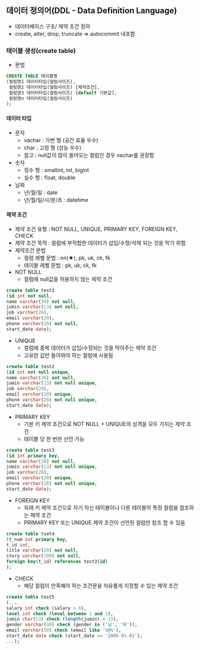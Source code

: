 ## 데이터 정의어(DDL - Data Definition Language)
- 데이터베이스 구조/ 제약 조건 정의
- create, alter, drop, truncate
	=> autocommit 내포함.
### 테이블 생성(create table)
- 문법
```sql
CREATE TABLE 테이블명
(컬럼명1 데이터타입(컬럼사이즈),
 컬럼명2 데이터타입(컬럼사이즈) [제약조건],
 컬럼명3 데이터타입(컬럼사이즈) [default 기본값],
 컬럼명n 데이터타입(컬럼사이즈)
);
```
#### 데이터 타입
- 문자 
	- vachar : 가변 형 (공간 효율 우수)
	- char : 고정 형 (성능 우수)
	- 참고 : null값이 많이 들어오는 컬럼인 경우 vachar를 권장함
- 숫자 
	- 정수 형 : smallint, int, bigint
	- 실수 형 : float, double
- 날짜
	- 년/월/일 : date
	- 년/월/일/시/분/초 : datetime
#### 제약 조건
- 제약 조건 유형 : NOT NULL, UNIQUE, PRIMARY KEY, FOREIGN KEY, CHECK
- 제약 조건 목적 : 컬럼에 부적합한 데이터가 삽입/수정/삭제 되는 것을 막기 위함
- 제약조건 문법 
	- 컬럼 레벨 문법 : nn(★), pk, uk, ck, fk
	- 테이블 레벨 문법 : pk, uk, ck, fk
- NOT NULL
	- 컬럼에 null값을 허용하지 않는 제약 조건
```sql
create table test1
(id int not null,
name varchar(30) not null,
jumin varchar(13) not null,
job varchar(20),
email varchar(20),
phone varchar(20) not null,
start_date date);
```
- UNIQUE
	- 컬럼에 중복 데이터가 삽입/수정되는 것을 막아주는 제약 조건
	- 고유한 값만 들어와야 하는 컬럼에 사용됨
```sql
create table test2
(id int not null unique,
name varchar(30) not null,
jumin varchar(13) not null unique,
job varchar(20),
email varchar(20) unique,
phone varchar(20) not null unique,
start_date date);
```
- PRIMARY KEY
	- 기본 키 제약 조건으로 NOT NULL + UNIQUE의 성격을 모두 가지는 제약 조건
	- 테이블 당 한 번만 선언 가능
```sql
create table test3
(id int primary key,
name varchar(30) not null,
jumin varchar(13) not null unique,
job varchar(20),
email varchar(20) unique,
phone varchar(20) not null unique,
start_date date);
```
- FOREIGN KEY
	- 외래 키 제약 조건으로 자기 자신 테이블이나 다른 테이블의 특정 컬럼을 참조하는 제약 조건
	- PRIMARY KEY 또는 UNIQUE 제약 조건이 선언된 컬럼만 참조 할 수 있음
```sql
create table tset4
(t_num int primary key,
t_id int,
title varchar(20) not null,
story varchar(100) not null,
foreign key(t_id) references test3(id)
);
```
- CHECK
	- 해당 컬럼이 만족해야 하는 조건문을 자유롭게 지정할 수 있는 제약 조건
```sql
create table test5
(...
salary int check (salary > 0),
level int check (level between 1 and 3),
jumin char(13) check (length(jumin) = 13),
gender varchar(10) check (gender in ('남', '여')),
email varchar(50) check (email like '%@%'),
start_date date check (start_date >= '2005-01-01'),
...);
```
